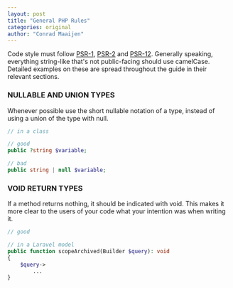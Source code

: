 ```yaml
---
layout: post
title: "General PHP Rules"
categories: original
author: "Conrad Maaijen"
---
```


Code style must follow [PSR-1](http://www.php-fig.org/psr/psr-1/), [PSR-2](http://www.php-fig.org/psr/psr-2/) and [PSR-12](https://www.php-fig.org/psr/psr-12/). Generally speaking, everything string-like that's not public-facing should use camelCase. Detailed examples on these are spread throughout the guide in their relevant sections.

<!--more-->

### NULLABLE AND UNION TYPES

Whenever possible use the short nullable notation of a type, instead of using a union of the type with null.

```php
// in a class

// good
public ?string $variable;

// bad
public string | null $variable;
```

### VOID RETURN TYPES

If a method returns nothing, it should be indicated with void. This makes it more clear to the users of your code what your intention was when writing it.

```php
// good

// in a Laravel model
public function scopeArchived(Builder $query): void
{
    $query->
        ...
}
```
